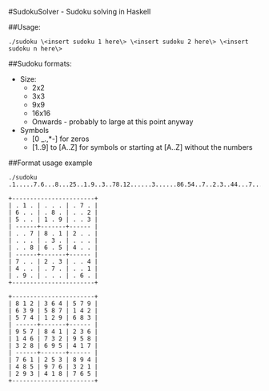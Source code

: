 #SudokuSolver - Sudoku solving in Haskell

##Usage:

```shell
./sudoku \<insert sudoku 1 here\> \<insert sudoku 2 here\> \<insert sudoku n here\>
```

##Sudoku formats:
  - Size:
    - 2x2
    - 3x3
    - 9x9
    - 16x16
    - Onwards - probably to large at this point anyway
  - Symbols
    - [0 _.,*-] for zeros
    - [1..9] to [A..Z] for symbols or starting at [A..Z] without the numbers

##Format usage example
```shell
./sudoku .1.....7.6...8...25..1.9..3..78.12......3......86.54..7..2.3..44...7...1.9.....6.

+-----------------------+
| . 1 . | . . . | . 7 . |
| 6 . . | . 8 . | . . 2 |
| 5 . . | 1 . 9 | . . 3 |
| ------+-------+------ |
| . . 7 | 8 . 1 | 2 . . |
| . . . | . 3 . | . . . |
| . . 8 | 6 . 5 | 4 . . |
| ------+-------+------ |
| 7 . . | 2 . 3 | . . 4 |
| 4 . . | . 7 . | . . 1 |
| . 9 . | . . . | . 6 . |
+-----------------------+

+-----------------------+
| 8 1 2 | 3 6 4 | 5 7 9 |
| 6 3 9 | 5 8 7 | 1 4 2 |
| 5 7 4 | 1 2 9 | 6 8 3 |
| ------+-------+------ |
| 9 5 7 | 8 4 1 | 2 3 6 |
| 1 4 6 | 7 3 2 | 9 5 8 |
| 3 2 8 | 6 9 5 | 4 1 7 |
| ------+-------+------ |
| 7 6 1 | 2 5 3 | 8 9 4 |
| 4 8 5 | 9 7 6 | 3 2 1 |
| 2 9 3 | 4 1 8 | 7 6 5 |
+-----------------------+
```
